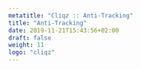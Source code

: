 ```yaml
---
metatitle: "Cliqz :: Anti-Tracking"
title: "Anti-Tracking"
date: 2019-11-21T15:43:56+02:00
draft: false
weight: 11
logo: "cliqz"
---
```


